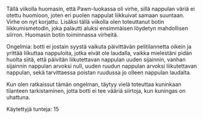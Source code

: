 Tällä viikolla huomasin, että Pawn-luokassa oli virhe, sillä nappulan väriä ei otettu huomioon, joten eri puolen nappulat
liikkuivat samaan suuntaan. Virhe on nyt korjattu. Lisäksi tällä viikolla olen toteuttanut botin liikkumismetodin, joka
palautti aluksi ensimmäisen löydetyn mahdollisen siirron. Huomasin botin toiminnassa virheitä.

Ongelmia: botti ei jostain syystä vaikuta päivittävän pelitilannetta oikein ja yrittää liikuttaa nappuloita, jotka eivät
ole laudalla, vaikka mielestäni pidän huolta siitä, että päivitän liikutettavan nappulan uuden sijainnin, vanhan 
sijainnin nappulan arvoksi null, uuden ruudun nappulan arvoksi liikutettavan nappulan, sekä tarvittaessa poistan ruudussa jo
olleen nappulan laudalta.

Kun olen ratkaissut tämän ongelman, täytyy vielä toteuttaa kuninkaan tilanteen tarkistaminen, jotta botti ei tee vääriä 
siirtoja, kun kuningas on uhattuna.

Käytettyjä tunteja: 15
